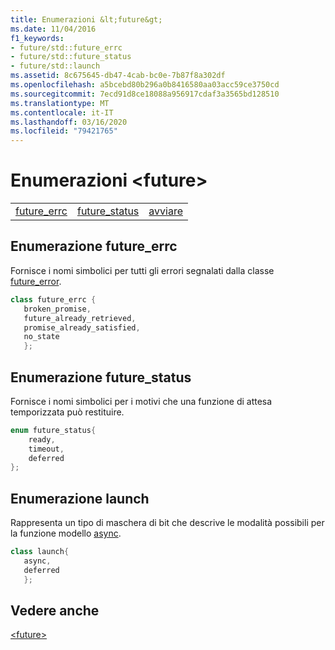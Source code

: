 ```yaml
---
title: Enumerazioni &lt;future&gt;
ms.date: 11/04/2016
f1_keywords:
- future/std::future_errc
- future/std::future_status
- future/std::launch
ms.assetid: 8c675645-db47-4cab-bc0e-7b87f8a302df
ms.openlocfilehash: a5bcebd80b296a0b8416580aa03acc59ce3750cd
ms.sourcegitcommit: 7ecd91d8ce18088a956917cdaf3a3565bd128510
ms.translationtype: MT
ms.contentlocale: it-IT
ms.lasthandoff: 03/16/2020
ms.locfileid: "79421765"
---
```

# <a name="ltfuturegt-enums"></a>Enumerazioni &lt;future&gt;

||||
|-|-|-|
|[future_errc](#future_errc)|[future_status](#future_status)|[avviare](#launch)|

## Enumerazione <a name="future_errc"></a>  future_errc

Fornisce i nomi simbolici per tutti gli errori segnalati dalla classe [future_error](../standard-library/future-error-class.md).

```cpp
class future_errc {
   broken_promise,
   future_already_retrieved,
   promise_already_satisfied,
   no_state
   };
```

## Enumerazione <a name="future_status"></a>  future_status

Fornisce i nomi simbolici per i motivi che una funzione di attesa temporizzata può restituire.

```cpp
enum future_status{
    ready,
    timeout,
    deferred
};
```

## Enumerazione <a name="launch"></a>  launch

Rappresenta un tipo di maschera di bit che descrive le modalità possibili per la funzione modello [async](../standard-library/future-functions.md#async).

```cpp
class launch{
   async,
   deferred
   };
```

## <a name="see-also"></a>Vedere anche

[\<future>](../standard-library/future.md)
